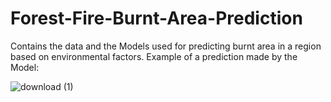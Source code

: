 # Forest-Fire-Burnt-Area-Prediction
Contains the data and the Models used for predicting burnt area in a region based on environmental factors.
Example of a  prediction made by the Model:

![download (1)](https://github.com/VANTHIYATHEVANN/Forest-Fire-Burnt-Area-Prediction/assets/127487291/a9500a6b-7e38-44dd-a90b-085aacf3457d)

